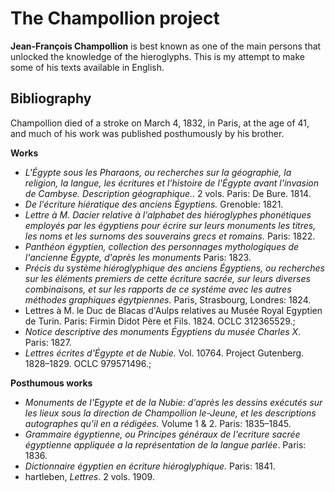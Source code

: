 # The Champollion project

**Jean-François Champollion** is best known as one of the main persons that unlocked the knowledge of the hieroglyphs.
This is my attempt to make some of his texts available in English.


## Bibliography
Champollion died of a stroke on March 4, 1832, in Paris, at the age of 41, and much of his work was published posthumously by his brother.  

**Works**

-    *L'Égypte sous les Pharaons, ou recherches sur la géographie, la religion, la langue, les écritures et l'histoire de l'Égypte avant l'invasion de Cambyse. Description géographique.*. 2 vols. Paris: De Bure. 1814.
-   *De l'écriture hiératique des anciens Égyptiens.* Grenoble: 1821.
-   *Lettre à M. Dacier relative à l'alphabet des hiéroglyphes phonétiques employés par les égyptiens pour écrire sur leurs monuments les titres, les noms et les surnoms des souverains grecs et romains.* Paris: 1822.
-    *Panthéon égyptien, collection des personnages mythologiques de l'ancienne Égypte, d'après les monuments* Paris: 1823.
-    *Précis du système hiéroglyphique des anciens Égyptiens, ou recherches sur les éléments premiers de cette écriture sacrée, sur leurs diverses combinaisons, et sur les rapports de ce systéme avec les autres méthodes graphiques égytpiennes.* Paris, Strasbourg, Londres: 1824.
-    Lettres à M. le Duc de Blacas d'Aulps relatives au Musée Royal Egyptien de Turin. Paris: Firmin Didot Père et Fils. 1824. OCLC 312365529.;
-    *Notice descriptive des monuments Égyptiens du musée Charles X*. Paris: 1827.
-    *Lettres écrites d'Égypte et de Nubie.* Vol. 10764. Project Gutenberg. 1828–1829. OCLC 979571496.;

**Posthumous works**
-    *Monuments de l'Egypte et de la Nubie: d'après les dessins exécutés sur les lieux sous la direction de Champollion le-Jeune, et les descriptions autographes qu'il en a rédigées.* Volume 1 & 2. Paris: 1835–1845.
- *Grammaire égyptienne, ou Principes généraux de l'ecriture sacrée égyptienne appliquée a la représentation de la langue parlée*. Paris: 1836. 
- *Dictionnaire égyptien en écriture hiéroglyphique.* Paris: 1841.
- hartleben, *Lettres*. 2 vols. 1909.
